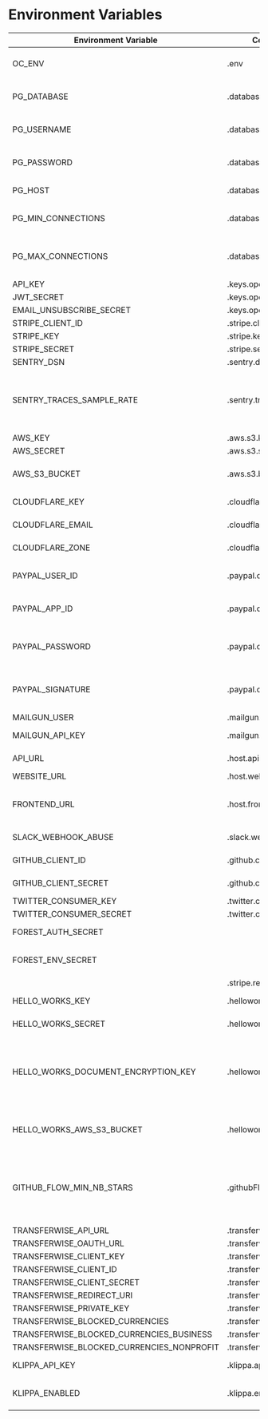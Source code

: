 # Environment Variables

| Environment Variable                      | Config Name(name on the `config` file)             | Description                                                                    |
| ----------------------------------------- | -------------------------------------------------- | ------------------------------------------------------------------------------ |
| OC_ENV                                    | .env                                               | Application Environment variable                                               |
| PG_DATABASE                               | .database.database                                 | Postgres database name                                                         |
| PG_USERNAME                               | .database.username                                 | Postgres database username                                                     |
| PG_PASSWORD                               | .database.password                                 | Postgres database password                                                     |
| PG_HOST                                   | .database.options.host                             | Postgres database host                                                         |
| PG_MIN_CONNECTIONS                        | .database.options.pool.min                         | Postgres number of min connections                                             |
| PG_MAX_CONNECTIONS                        | .database.options.pool.max                         | Postgres number of max connections                                             |
| API_KEY                                   | .keys.opencollective.apiKey                        | The API KEY                                                                    |
| JWT_SECRET                                | .keys.opencollective.jwtSecret                     | JWT secret                                                                     |
| EMAIL_UNSUBSCRIBE_SECRET                  | .keys.opencollective.emailUnsubscribeSecret        | JWT secret                                                                     |
| STRIPE_CLIENT_ID                          | .stripe.client_id                                  | Stripe Client id                                                               |
| STRIPE_KEY                                | .stripe.key                                        | Stripe key                                                                     |
| STRIPE_SECRET                             | .stripe.secret                                     | Stripe secret                                                                  |
| SENTRY_DSN                                | .sentry.dsn                                        | Sentry DSN                                                                     |
| SENTRY_TRACES_SAMPLE_RATE                 | .sentry.tracesSampleRate                           | Percentage of collected transactions to send to Sentry (for performances)      |
| AWS_KEY                                   | .aws.s3.key                                        | AWS key                                                                        |
| AWS_SECRET                                | .aws.s3.secret                                     | AWS secret                                                                     |
| AWS_S3_BUCKET                             | .aws.s3.bucket                                     | AWS s3 bucket to send files                                                    |
| CLOUDFLARE_KEY                            | .cloudflare.key                                    | CLOUDFLARE key                                                                 |
| CLOUDFLARE_EMAIL                          | .cloudflare.email                                  | CLOUDFLARE email                                                               |
| CLOUDFLARE_ZONE                           | .cloudflare.zone                                   | CLOUDFLARE zone                                                                |
| PAYPAL_USER_ID                            | .paypal.classic.userId                             | Paypal USER ID (legacy adaptive)                                               |
| PAYPAL_APP_ID                             | .paypal.classic.appId                              | Paypal APP ID (legacy adaptive)                                                |
| PAYPAL_PASSWORD                           | .paypal.classic.password                           | Paypal password (legacy adaptive)                                              |
| PAYPAL_SIGNATURE                          | .paypal.classic.signature                          | Paypal signature (legacy adaptive)                                             |
| MAILGUN_USER                              | .mailgun.user                                      | mailgun user                                                                   |
| MAILGUN_API_KEY                           | .mailgun.apiKey                                    | mailgun password                                                               |
| API_URL                                   | .host.api                                          | API exposed url                                                                |
| WEBSITE_URL                               | .host.website                                      | UI URL                                                                         |
| FRONTEND_URL                              | .host.frontend                                     | URL of the frontend service (for caching)                                      |
| SLACK_WEBHOOK_ABUSE                       | .slack.webhooks.abuse                              | slack abuse webhook url                                                        |
| GITHUB_CLIENT_ID                          | .github.clientId                                   | github client ID                                                               |
| GITHUB_CLIENT_SECRET                      | .github.clientSecret                               | github client secret                                                           |
| TWITTER_CONSUMER_KEY                      | .twitter.consumerKey                               | twitter key                                                                    |
| TWITTER_CONSUMER_SECRET                   | .twitter.consumerSecret                            | twitter secret                                                                 |
| FOREST_AUTH_SECRET                        |                                                    | forest auth secret                                                             |
| FOREST_ENV_SECRET                         |                                                    | forest environment secret                                                      |
|                                           | .stripe.redirectUri                                |                                                                                |
| HELLO_WORKS_KEY                           | .helloworks.key                                    | HelloWorks key                                                                 |
| HELLO_WORKS_SECRET                        | .helloworks.secret                                 | HelloWorks secret                                                              |
| HELLO_WORKS_DOCUMENT_ENCRYPTION_KEY       | .helloworks.documentEncryptionKey                  | base64 encoded secret key for encrypting document before storage.              |
| HELLO_WORKS_AWS_S3_BUCKET                 | .helloworks.aws.s3.bucket                          | the bucket where tax forms will be uploaded                                    |
| GITHUB_FLOW_MIN_NB_STARS                  | .githubFlow.minNbStars                             | Minimum number of Github stars required to apply to the open source collective |
| TRANSFERWISE_API_URL                      | .transferwise.apiUrl                               |                                                                                |
| TRANSFERWISE_OAUTH_URL                    | .transferwise.oauthUrl                             |                                                                                |
| TRANSFERWISE_CLIENT_KEY                   | .transferwise.clientKey                            |                                                                                |
| TRANSFERWISE_CLIENT_ID                    | .transferwise.clientId                             |                                                                                |
| TRANSFERWISE_CLIENT_SECRET                | .transferwise.clientSecret                         |                                                                                |
| TRANSFERWISE_REDIRECT_URI                 | .transferwise.redirectUri                          |                                                                                |
| TRANSFERWISE_PRIVATE_KEY                  | .transferwise.privateKey                           |                                                                                |
| TRANSFERWISE_BLOCKED_CURRENCIES           | .transferwise.blockedCurrencies                    |                                                                                |
| TRANSFERWISE_BLOCKED_CURRENCIES_BUSINESS  | .transferwise.blockedCurrenciesForBusinessProfiles |                                                                                |
| TRANSFERWISE_BLOCKED_CURRENCIES_NONPROFIT | .transferwise.blockedCurrenciesForNonProfits       |                                                                                |
| KLIPPA_API_KEY                            | .klippa.apiKey                                     | The API key for Klippa                                                         |
| KLIPPA_ENABLED                            | .klippa.enabled                                    | Whether Klippa is enabled                                                      |
